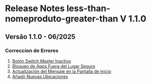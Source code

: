 # Release Notes less-than-nomeproduto-greater-than V 1.1.0

## **Versão 1.1.0 - 06/2025**


### **Correccíon de Errores**

1. [Botón Switch Master Inactivo](Botón-Switch-Master-Inactivo.md)
2. [Bloqueo de Apps Fuera del Lugar Seguro](Bloqueo-De-Apps-Fuera-Del-Lugar-Seguro.md)
3. [Actualización del Mensaje en la Pantalla de Inicio](Actualización-Del-Mensaje-En-La-Pantalla-De-Inicio.md)
4. [Añadir Nuevas Ubicaciones](Añadir-Nuevas-Ubicaciones.md)
